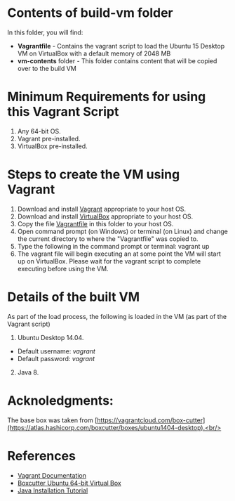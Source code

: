 
# Contents of build-vm folder

In this folder, you will find:

* **Vagrantfile** - Contains the vagrant script to load the Ubuntu 15 Desktop VM on VirtualBox with a default memory of 2048 MB
* **vm-contents** folder - This folder contains content that will be copied over to the build VM

# Minimum Requirements for using this Vagrant Script
1. Any 64-bit OS.
2. Vagrant pre-installed.
3. VirtualBox pre-installed.

# Steps to create the VM using Vagrant

1. Download and install [Vagrant](https://www.vagrantup.com/downloads.html) appropriate to your host OS.
2. Download and install [VirtualBox](https://www.virtualbox.org/wiki/Downloads) appropriate to your host OS.
3. Copy the file [Vagrantfile](https://github.com/SoftwareEngineeringToolDemos/FSE-2009-Javalanche/blob/master/build-vm/Vagrantfile) in this folder to your host OS.
4. Open command prompt (on Windows) or terminal (on Linux) and change the current directory to where the "Vagrantfile" was copied to.
5. Type the following in the command prompt or terminal: vagrant up 
6. The vagrant file will begin executing an at some point the VM will start up on VirtualBox. 
Please wait for the vagrant script to complete executing before using the VM.


# Details of the built VM

As part of the load process, the following is loaded in the VM (as part of the Vagrant script)

1. Ubuntu Desktop 14.04.
  * Default username: *vagrant*
  * Default password: *vagrant*
2. Java 8.

# Acknoledgments:

The base box was taken from [https://vagrantcloud.com/box-cutter](https://atlas.hashicorp.com/boxcutter/boxes/ubuntu1404-desktop).<br/>
 
# References
* [Vagrant Documentation](https://docs.vagrantup.com/v2/getting-started/)
* [Boxcutter Ubuntu 64-bit Virtual Box](https://atlas.hashicorp.com/boxcutter/boxes/ubuntu1404-desktop)
* [Java Installation Tutorial](http://askubuntu.com/questions/190582/installing-java-automatically-with-silent-option)
